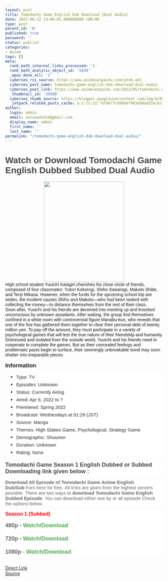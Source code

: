 ```yaml
---
layout: post
title: Tomodachi Game English Dub Download (Dual Audio)
date: 2022-06-22 14:06:01.000000000 +00:00
type: post
parent_id: '0'
published: true
password: ''
status: publish
categories:
- Anime
tags: []
meta:
  rank_math_internal_links_processed: '1'
  rank_math_analytic_object_id: '5630'
  _wpas_done_all: '1'
  cyberseo_rss_source: https://www.animesenpai4u.com/atom.xml
  cyberseo_post_name: tomodachi-game-english-dub-download-dual-audio
  cyberseo_post_link: https://www.animesenpai4u.com/2022/05/tomodachi-game-english-dub-download.html
  _thumbnail_id: '29500'
  cyberseo_thumb_source: https://blogger.googleusercontent.com/img/b/R29vZ2xl/AVvXsEhs_vaxLdM4iiBV7J4AqWi5dTR-SKQPenoqeeuBKh-agKwLmaZynYQ_aRy9G9a2JO3dBGAvwK-NMgDkZggD7Yk27dKQHlULfJFKlNMnxxZD5aEF_E3nd15MoR28so3t7Ia4s1b2f4irgRCQauF97cuZ13SFfKZ6f2Fb34rSLo4p6t6gVcRA5AkBuC2K/s320/gamazine_de-20220523-0001.webp
  _jetpack_related_posts_cache: a:1:{s:32:"8f6677c9d6b0f903e98ad32ec61f8deb";a:2:{s:7:"expires";i:1663456178;s:7:"payload";a:3:{i:0;a:1:{s:2:"id";i:27921;}i:1;a:1:{s:2:"id";i:27873;}i:2;a:1:{s:2:"id";i:27819;}}}}
author:
  login: admin
  email: senseads014@gmail.com
  display_name: admin
  first_name: ''
  last_name: ''
permalink: "/tomodachi-game-english-dub-download-dual-audio/"
---
```

<h1 style="text-align: left;"><span style="color: #444444; font-family: arial;">Watch or Download Tomodachi Game English Dubbed Subbed Dual Audio&nbsp;</span></h1>
<div class="separator" style="clear: both; text-align: center;"><a href="https://blogger.googleusercontent.com/img/b/R29vZ2xl/AVvXsEhs_vaxLdM4iiBV7J4AqWi5dTR-SKQPenoqeeuBKh-agKwLmaZynYQ_aRy9G9a2JO3dBGAvwK-NMgDkZggD7Yk27dKQHlULfJFKlNMnxxZD5aEF_E3nd15MoR28so3t7Ia4s1b2f4irgRCQauF97cuZ13SFfKZ6f2Fb34rSLo4p6t6gVcRA5AkBuC2K/s1327/gamazine_de-20220523-0001.webp" style="margin-left: 1em; margin-right: 1em;"><span style="font-family: arial;"><img border="0" data-original-height="1327" data-original-width="1061" height="320" src="{{ site.baseurl }}/assets/2022/06/gamazine_de-20220523-0001.webp" width="256" /></span></a></div>
<div><span style="font-family: arial;">High school student Yuuichi Katagiri cherishes his close circle of friends, composed of four classmates: Yutori Kokorogi, Shiho Sawaragi, Makoto Shibe, and Tenji Mikasa. However, when the funds for the upcoming school trip are stolen, the incident causes Shiho and Makoto—who had been tasked with collecting the money—to distance themselves from the rest of their class.</span></div>
<div><span style="font-family: arial;">Soon after, Yuuichi and his friends are deceived into meeting up and knocked unconscious by unknown assailants. After waking, the group find themselves confined in a white room with controversial figure Manabu-kun, who reveals that one of the five has gathered them together to clear their personal debt of twenty million yen. To pay off the amount, they must participate in a variety of psychological games that will test the true nature of their friendship and humanity.</span></div>
<div><span style="font-family: arial;">Distressed and isolated from the outside world, Yuuichi and his friends need to cooperate to complete the games. But as their concealed feelings and problematic pasts begin to surface, their seemingly unbreakable bond may soon shatter into irreparable pieces</span></div>
<div><span style="font-family: arial;"><br /></span></div>
<div><span style="font-family: arial; font-size: large;"><b>Information</b></span></div>
<div><span style="font-family: arial;"><br /></span></div>
<div>
<ul style="background-color: white; border: 0px; box-sizing: border-box; color: #2c2f34; font-size: 15px; list-style: none; margin: 0px 0px 20px 20px; outline: none; padding: 0px 0px 0px 15px;">
<li style="border: 0px; box-sizing: border-box; list-style: none disc; margin: 0px 0px 5px; outline: none; padding: 0px;"><span style="font-family: arial;">Type: TV</span></li>
<li style="border: 0px; box-sizing: border-box; list-style: none disc; margin: 0px 0px 5px; outline: none; padding: 0px;"><span style="font-family: arial;">Episodes: Unknown</span></li>
<li style="border: 0px; box-sizing: border-box; list-style: none disc; margin: 0px 0px 5px; outline: none; padding: 0px;"><span style="font-family: arial;">Status: Currently Airing</span></li>
<li style="border: 0px; box-sizing: border-box; list-style: none disc; margin: 0px 0px 5px; outline: none; padding: 0px;"><span style="font-family: arial;">Aired: Apr 6, 2022 to ?</span></li>
<li style="border: 0px; box-sizing: border-box; list-style: none disc; margin: 0px 0px 5px; outline: none; padding: 0px;"><span style="font-family: arial;">Premiered: Spring 2022</span></li>
<li style="border: 0px; box-sizing: border-box; list-style: none disc; margin: 0px 0px 5px; outline: none; padding: 0px;"><span style="font-family: arial;">Broadcast: Wednesdays at 01:29 (JST)</span></li>
<li style="border: 0px; box-sizing: border-box; list-style: none disc; margin: 0px 0px 5px; outline: none; padding: 0px;"><span style="font-family: arial;">Source: Manga</span></li>
<li style="border: 0px; box-sizing: border-box; list-style: none disc; margin: 0px 0px 5px; outline: none; padding: 0px;"><span style="font-family: arial;">Themes: High Stakes Game, Psychological, Strategy Game</span></li>
<li style="border: 0px; box-sizing: border-box; list-style: none disc; margin: 0px 0px 5px; outline: none; padding: 0px;"><span style="font-family: arial;">Demographic: Shounen</span></li>
<li style="border: 0px; box-sizing: border-box; list-style: none disc; margin: 0px 0px 5px; outline: none; padding: 0px;"><span style="font-family: arial;">Duration: Unknown</span></li>
<li style="border: 0px; box-sizing: border-box; list-style: none disc; margin: 0px 0px 5px; outline: none; padding: 0px;"><span style="font-family: arial;">Rating: None</span></li>
</ul>
<div>
<h3 style="background: 0px 0px rgb(255, 255, 255); border: 0px; color: white; font-family: Hanuman, Ruda, sans-serif; font-size: 21px; margin: 0px 0px 15px; outline: 0px; padding: 0px; vertical-align: baseline;"><span style="background: 0px 0px; border: 0px; color: #444444; font-family: arial; font-size: large; outline: 0px; padding: 0px; vertical-align: baseline;">Tomodachi Game Season 1 English Dubbed or Subbed Downloading link given below :&nbsp;</span></h3>
<div style="background: 0px 0px rgb(255, 255, 255); border: 0px; color: #656565; font-family: Hanuman, Ruda, sans-serif; font-size: 15px; outline: 0px; padding: 0px; vertical-align: baseline;"><span style="background: 0px 0px; border: 0px; font-family: arial; outline: 0px; padding: 0px; vertical-align: baseline;"><b style="background: 0px 0px; border: 0px; outline: 0px; padding: 0px; vertical-align: baseline;">Download All Episode of Tomodachi Game Anime English Dub/Sub</b>&nbsp;from here for free.&nbsp;All links are given from the highest servers possible. There are two ways to&nbsp;<b style="background: 0px 0px; border: 0px; outline: 0px; padding: 0px; vertical-align: baseline;">download Tomodachi Game English Dubbed Episode</b>. You can download either one by or all episode Check the options below.</span></div>
</div>
</div>
<div><span style="background: 0px 0px; border: 0px; font-family: arial; outline: 0px; padding: 0px; vertical-align: baseline;"><br /></span></div>
<div>
<div style="background: 0px 0px rgb(255, 255, 255); border: 0px; outline: 0px; padding: 0px; vertical-align: baseline;"><span style="color: red; font-family: arial; font-size: medium;"><b>Season 1 (Subbed)</b></span></div>
<div style="background: 0px 0px rgb(255, 255, 255); border: 0px; color: #656565; font-family: Hanuman, Ruda, sans-serif; font-size: 15px; outline: 0px; padding: 0px; vertical-align: baseline;"><b style="background: 0px 0px; border: 0px; outline: 0px; padding: 0px; vertical-align: baseline;"><span style="background: 0px 0px; border: 0px; font-family: arial; outline: 0px; padding: 0px; vertical-align: baseline;"><span style="background: 0px 0px; border: 0px; outline: 0px; padding: 0px; vertical-align: baseline;"><span style="background: 0px 0px; border: 0px; color: #2b00fe; outline: 0px; padding: 0px; vertical-align: baseline;"><br /></span></span><span style="background: 0px 0px; border: 0px; font-size: large; outline: 0px; padding: 0px; vertical-align: baseline;">480p -&nbsp;<a href="https://drive.google.com/folderview?id=1PcEqam2KXvs6RT_76q7jeOy_uJtC6CtY" style="background: 0px 0px; border: 0px; color: #4caf50; outline: 0px; padding: 0px; text-decoration-line: none; transition: color 0.17s ease 0s; vertical-align: baseline;" target="_blank" rel="noopener">Watch/Download</a></span></span></b></div>
<div style="background: 0px 0px rgb(255, 255, 255); border: 0px; color: #656565; font-family: Hanuman, Ruda, sans-serif; font-size: 15px; outline: 0px; padding: 0px; vertical-align: baseline;"><b style="background: 0px 0px; border: 0px; outline: 0px; padding: 0px; vertical-align: baseline;"><span style="background: 0px 0px; border: 0px; font-family: arial; font-size: large; outline: 0px; padding: 0px; vertical-align: baseline;"><br />720p -&nbsp;<a href="https://drive.google.com/folderview?id=1PcEqam2KXvs6RT_76q7jeOy_uJtC6CtY" style="background: 0px 0px; border: 0px; color: #4caf50; outline: 0px; padding: 0px; text-decoration-line: none; transition: color 0.17s ease 0s; vertical-align: baseline;" target="_blank" rel="noopener">Watch/Download</a></span></b></div>
<div style="background: 0px 0px rgb(255, 255, 255); border: 0px; color: #656565; font-family: Hanuman, Ruda, sans-serif; font-size: 15px; outline: 0px; padding: 0px; vertical-align: baseline;"><b style="background: 0px 0px; border: 0px; outline: 0px; padding: 0px; vertical-align: baseline;"><span style="background: 0px 0px; border: 0px; font-family: arial; font-size: large; outline: 0px; padding: 0px; vertical-align: baseline;"><br />1080p -&nbsp;<a href="https://drive.google.com/folderview?id=1PcEqam2KXvs6RT_76q7jeOy_uJtC6CtY" style="background: 0px 0px; border: 0px; color: #4caf50; outline: 0px; padding: 0px; text-decoration-line: none; transition: color 0.17s ease 0s; vertical-align: baseline;" target="_blank" rel="noopener">Watch/Download</a></span></b></div>
</div>
<div><span style="background: 0px 0px; border: 0px; font-family: arial; outline: 0px; padding: 0px; vertical-align: baseline;"><br /></span></div>
<div><span style="background: 0px 0px; border: 0px; font-family: arial; outline: 0px; padding: 0px; vertical-align: baseline;"><br /></span></div>
<link rel="stylesheet" href="https://cdnjs.cloudflare.com/ajax/libs/font-awesome/4.7.0/css/font-awesome.min.css" />
<div class="divbtn"> <a href="https://handymansurrender.com/fihup8buzv?key=94550f7ce39444073321dde3b8782f97" class="btn"><i class="fa fa-download"></i> Direct Link</a> <br /><a href="https://www.animesenpai4u.com/2022/05/tomodachi-game-english-dub-download.html">Source</a> </div>
